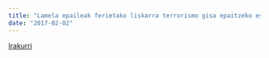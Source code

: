 ```yaml
---
title: "Lamela epaileak ferietako liskarra terrorismo gisa epaitzeko eskatu du"
date: "2017-02-02"
---
```

[Irakurri](https://guaixe.eus/altsasu/1486049989779-lamela-epaileak-ferietako-liskarra-terrorismo-gisa-epaitzeko-eskatu-du)
